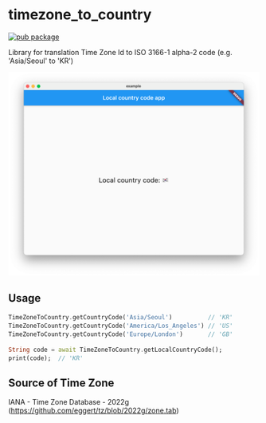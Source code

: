 # timezone_to_country

[![pub package](https://img.shields.io/pub/v/timezone_to_country.svg)](https://pub.dev/packages/timezone_to_country)

Library for translation Time Zone Id to ISO 3166-1 alpha-2 code (e.g. 'Asia/Seoul' to 'KR')

![example](https://raw.githubusercontent.com/kyle-seongwoo-jun/flutter_timezone_to_country/master/images/example.png)

## Usage

```dart
TimeZoneToCountry.getCountryCode('Asia/Seoul')          // 'KR'
TimeZoneToCountry.getCountryCode('America/Los_Angeles') // 'US'
TimeZoneToCountry.getCountryCode('Europe/London')       // 'GB'
```

```dart
String code = await TimeZoneToCountry.getLocalCountryCode();
print(code);  // 'KR'
```

## Source of Time Zone

IANA - Time Zone Database - 2022g (<https://github.com/eggert/tz/blob/2022g/zone.tab>)
